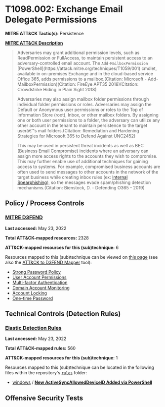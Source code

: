 # T1098.002: Exchange Email Delegate Permissions
**MITRE ATT&CK Tactic(s):** Persistence

**[MITRE ATT&CK Description](https://attack.mitre.org/techniques/T1098/002)**
<blockquote>Adversaries may grant additional permission levels, such as ReadPermission or FullAccess, to maintain persistent access to an adversary-controlled email account. The <code>Add-MailboxPermission</code> [PowerShell](https://attack.mitre.org/techniques/T1059/001) cmdlet, available in on-premises Exchange and in the cloud-based service Office 365, adds permissions to a mailbox.(Citation: Microsoft - Add-MailboxPermission)(Citation: FireEye APT35 2018)(Citation: Crowdstrike Hiding in Plain Sight 2018)

Adversaries may also assign mailbox folder permissions through individual folder permissions or roles. Adversaries may assign the Default or Anonymous user permissions or roles to the Top of Information Store (root), Inbox, or other mailbox folders. By assigning one or both user permissions to a folder, the adversary can utilize any other account in the tenant to maintain persistence to the target userâ€™s mail folders.(Citation: Remediation and Hardening Strategies for Microsoft 365 to Defend Against UNC2452)

This may be used in persistent threat incidents as well as BEC (Business Email Compromise) incidents where an adversary can assign more access rights to the accounts they wish to compromise. This may further enable use of additional techniques for gaining access to systems. For example, compromised business accounts are often used to send messages to other accounts in the network of the target business while creating inbox rules (ex: [Internal Spearphishing](https://attack.mitre.org/techniques/T1534)), so the messages evade spam/phishing detection mechanisms.(Citation: Bienstock, D. - Defending O365 - 2019)</blockquote>

## Policy / Process Controls
### [MITRE D3FEND](https://d3fend.mitre.org/)
**Last accessed:** May 23, 2022

**Total ATT&CK-mapped resources:** 2328

**ATT&CK-mapped resources for this (sub)technique:** 6

Resources mapped to this (sub)technique can be viewed on [this page](https://d3fend.mitre.org/) (see also the [ATT&CK to D3FEND Mapper](https://d3fend.mitre.org/tools/attack-mapper) tool):

* [Strong Password Policy](https://d3fend.mitre.org/technique/d3f:StrongPasswordPolicy)
* [User Account Permissions](https://d3fend.mitre.org/technique/d3f:UserAccountPermissions)
* [Multi-factor Authentication](https://d3fend.mitre.org/technique/d3f:Multi-factorAuthentication)
* [Domain Account Monitoring](https://d3fend.mitre.org/technique/d3f:DomainAccountMonitoring)
* [Account Locking](https://d3fend.mitre.org/technique/d3f:AccountLocking)
* [One-time Password](https://d3fend.mitre.org/technique/d3f:One-timePassword)

## Technical Controls (Detection Rules)
### [Elastic Detection Rules](https://github.com/elastic/detection-rules)
**Last accessed:** May 23, 2022

**Total ATT&CK-mapped rules:** 560

**ATT&CK-mapped resources for this (sub)technique:** 1

Resources mapped to this (sub)technique can be located in the following files within the repository's <code>[rules](https://github.com/elastic/detection-rules/tree/main/rules)</code> folder:

* [windows](https://github.com/elastic/detection-rules/tree/main/rules/windows/) / **[New ActiveSyncAllowedDeviceID Added via PowerShell](https://github.com/elastic/detection-rules/blob/main/rules/windows/persistence_powershell_exch_mailbox_activesync_add_device.toml)**


## Offensive Security Tests
